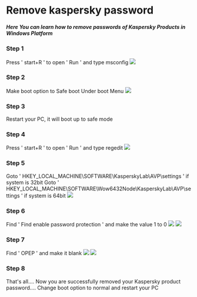 
# Remove kaspersky password 

<h5> Here You can learn how to remove passwords of Kaspersky Products in Windows Platform</h5>

<h3>Step 1</h3>
    Press ' start+R ' to open ' Run ' and type msconfig 
    <img src="https://i.imgur.com/P70k8GN.png">
<h3>Step 2</h3>
    Make boot option to Safe boot Under boot Menu 
    <img src="https://i.imgur.com/IVLnQTg.png">
<h3>Step 3</h3>
    Restart your PC, it will boot up to safe mode
<h3>Step 4</h3>
     Press ' start+R ' to open ' Run ' and type regedit
     <img src="https://i.imgur.com/8rrPs5J.png">
<h3>Step 5</h3> 
     Goto  ' HKEY_LOCAL_MACHINE\SOFTWARE\KasperskyLab\AVP\settings ' if system is 32bit
     Goto  ' HKEY_LOCAL_MACHINE\SOFTWARE\Wow6432Node\KasperskyLab\AVP\settings ' if system is 64bit
     <img src="https://i.imgur.com/S3z6bhb.png">
<h3>Step 6</h3>
    Find ' Find enable password protection ' and make the value 1 to 0
    <img src="https://i.imgur.com/980csKb.png">
    <img src="https://i.imgur.com/5iL0Kt9.png">
<h3>Step 7</h3>
    Find ' OPEP ' and make it blank
    <img src="https://i.imgur.com/VNLcmsB.png">
    <img src="https://i.imgur.com/h8Tjtr1.png">
<h3>Step 8</h3>   
    That's all....
    Now you are successfully removed your Kaspersky product password....
    Change boot option to normal and restart your PC
    
    
